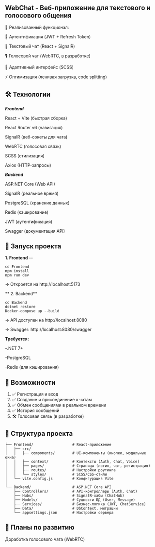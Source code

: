 WebChat - Веб-приложение для текстового и голосового общения
---

🚀 Реализованный функционал:

🔐 Аутентификация (JWT + Refresh Token)

💬 Текстовый чат (React + SignalR)

🎙️ Голосовой чат (WebRTC, в разработке)

📱 Адаптивный интерфейс (SCSS)

⚡ Оптимизация (ленивая загрузка, code splitting)

🛠 Технологии
----
_**Frontend**_

React + Vite (быстрая сборка)

React Router v6 (навигация)

SignalR (веб-сокеты для чата)

WebRTC (голосовая связь)

SCSS (стилизация)

Axios (HTTP-запросы)

_**Backend**_

ASP.NET Core (Web API)

SignalR (реальное время)

PostgreSQL (хранение данных)

Redis (кэширование)

JWT (аутентификация)

Swagger (документация API)

🚀 Запуск проекта
----

**1. Frontend** --
```
cd Frontend
npm install
npm run dev
```
→ Откроется на http://localhost:5173

** 2. Backend**
```
cd Backend
dotnet restore
Docker-compose up --build
```
 
→ API доступен на http://localhost:8080

→ Swagger: http://localhost:8080/swagger

**Требуется:**

-.NET 7+

-PostgreSQL 

-Redis (для кэширования)



📌 Возможности
------
1.  ✅ Регистрация и вход
2.  ✅ Создание и присоединение к чатам
3.  ✅ Обмен сообщениями в реальном времени
4.  ✅ История сообщений
5.  🛠 Голосовая связь (в разработке)
  
📂 Структура проекта
-----
```ChatApp/
├── Frontend/                  # React-приложение
│   ├── src/
│   │   ├── components/        # UI-компоненты (кнопки, модальные окна)
│   │   ├── context/           # Контексты (Auth, Chat, Voice)
│   │   ├── pages/             # Страницы (логин, чат, регистрация)
│   │   ├── routes/            # Настройки роутинга
│   │   └── styles/            # SCSS/CSS-стили
│   └── vite.config.js         # Конфигурация Vite
│
└── Backend/                   # ASP.NET Core API
    ├── Controllers/           # API-контроллеры (Auth, Chat)
    ├── Hubs/                  # SignalR-хабы (ChatHub)
    ├── Models/                # Сущности БД (User, Message)
    ├── Services/              # Бизнес-логика (JWT, ChatService)
    ├── Data/                  # DbContext, миграции
    └── appsettings.json       # Настройки сервера
```

🔧 Планы по развитию
----
Доработка голосового чата (WebRTC)
